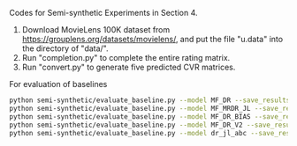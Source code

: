 Codes for Semi-synthetic Experiments in Section 4.

1. Download MovieLens 100K dataset from https://grouplens.org/datasets/movielens/, and put the file "u.data" into the directory of "data/".
2. Run "completion.py" to complete the entire rating matrix.
3. Run "convert.py" to generate five predicted CVR matrices.


For evaluation of baselines
```bash
python semi-synthetic/evaluate_baseline.py --model MF_DR --save_results --verbose
python semi-synthetic/evaluate_baseline.py --model MF_MRDR_JL --save_results --verbose
python semi-synthetic/evaluate_baseline.py --model MF_DR_BIAS --save_results --verbose
python semi-synthetic/evaluate_baseline.py --model MF_DR_V2 --save_results --verbose
python semi-synthetic/evaluate_baseline.py --model dr_jl_abc --save_results --verbose
```
